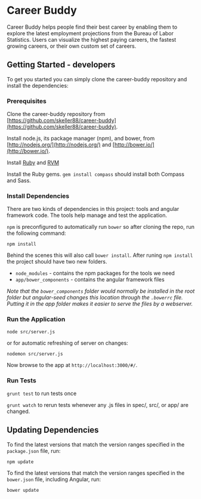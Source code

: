 # Career Buddy

Career Buddy helps people find their best career by enabling them to explore the latest employment projections from the Bureau of Labor Statistics. Users can visualize the highest paying careers, the fastest growing careers, or their own custom set of careers.  

## Getting Started - developers 

To get you started you can simply clone the career-buddy repository and install the dependencies:

### Prerequisites

Clone the career-buddy repository from [https://github.com/skeller88/career-buddy](https://github.com/skeller88/career-buddy).

Install node.js, its package manager (npm), and bower, from [http://nodejs.org/](http://nodejs.org/) and [http://bower.io/](http://bower.io/).

Install [Ruby](https://www.ruby-lang.org/en/downloads/) and [RVM](https://rvm.io/rvm/install)

Install the Ruby gems. `gem install compass` should install both Compass and Sass.

### Install Dependencies

There are two kinds of dependencies in this project: tools and angular framework code.  The tools help manage and test the application.

 `npm` is preconfigured to automatically run `bower` so after cloning the repo, run the following command:

```
npm install
```

Behind the scenes this will also call `bower install`.  After runing `npm install` the project should have two new folders.

* `node_modules` - contains the npm packages for the tools we need
* `app/bower_components` - contains the angular framework files

*Note that the `bower_components` folder would normally be installed in the root folder but angular-seed changes this location through the `.bowerrc` file.  Putting it in the app folder makes it easier to serve the files by a webserver.*

### Run the Application

```
node src/server.js
```

or for automatic refreshing of server on changes:

```
nodemon src/server.js
```

Now browse to the app at `http://localhost:3000/#/`.

### Run Tests

`grunt test` to run tests once

`grunt watch` to rerun tests whenever any .js files in spec/, src/, or app/ are changed. 

## Updating Dependencies
To find the latest versions that match the version ranges specified in the `package.json` file, run: 

```
npm update
```

To find the latest versions that match the version ranges specified in the `bower.json` file, including Angular, run:

```
bower update
```